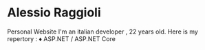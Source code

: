 # Alessio Raggioli
Personal Website
I'm an italian developer , 22 years old.
Here is my repertory :
♦ ASP.NET / ASP.NET Core

